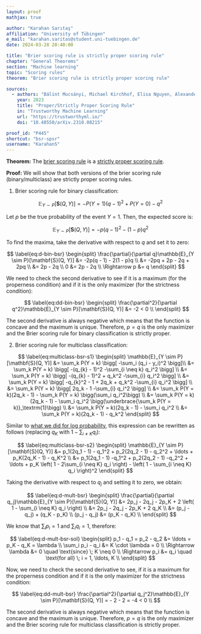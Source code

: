 ```yaml
---
layout: proof
mathjax: true

author: "Karahan Sarıtaş"
affiliation: "University of Tübingen"
e_mail: "karahan.saritas@student.uni-tuebingen.de"
date: 2024-03-28 20:40:00

title: "Brier scoring rule is strictly proper scoring rule"
chapter: "General Theorems"
section: "Machine learning"
topic: "Scoring rules"
theorem: "Brier scoring rule is strictly proper scoring rule"

sources:
  - authors: "Bálint Mucsányi, Michael Kirchhof, Elisa Nguyen, Alexander Rubinstein, Seong Joon Oh"
    year: 2023
    title: "Proper/Strictly Proper Scoring Rule"
    in: "Trustworthy Machine Learning"
    url: "https://trustworthyml.io/"
    doi: "10.48550/arXiv.2310.08215"

proof_id: "P445"
shortcut: "bsr-spsr"
username: "KarahanS"
---
```



**Theorem:** The [brier scoring rule](/D/bsr) is a [strictly proper scoring rule](/D/spsr).

**Proof:** We will show that both versions of the brier scoring rule (binary/multiclass) are strictly proper scoring rules.

1) Brier scoring rule for binary classification:

$$ \label{eq:binary-bsr-s1}
\mathbb{E}_{Y \sim P}[\mathbf{S}(Q, Y)] = - P(Y = 1) (q - 1)^2 + P(Y = 0) -q^2
$$

Let $p$ be the true probability of the event $Y = 1$. Then, the expected score is:

$$ \label{eq:binary-bsr-s2}
\mathbb{E}_{Y \sim P}[\mathbf{S}(Q, Y)] = - p (q - 1)^2 - (1 - p) q^2
$$

To find the maxima, take the derivative with respect to $q$ and set it to zero:

$$ \label{eq:d-bin-bsr}
\begin{split}
\frac{\partial}{\partial q}\mathbb{E}_{Y \sim P}[\mathbf{S}(Q, Y)] &= -2p(q - 1) - 2(1 - p)q \\
&= -2pq + 2p - 2q + 2pq \\
&= 2p - 2q \\
0 &= 2p - 2q \\
\Rightarrow p &= q
\end{split}
$$

We need to check the second derivative to see if it is a maximum (for the properness condition) and if it is the only maximizer (for the strictness condition):

$$ \label{eq:dd-bin-bsr}
\begin{split}
\frac{\partial^2}{\partial q^2}\mathbb{E}_{Y \sim P}[\mathbf{S}(Q, Y)] &= -2 < 0 \\
\end{split}
$$

The second derivative is always negative which means that the function is concave and the maximum is unique. Therefore, $p = q$ is the only maximizer and the Brier scoring rule for binary classification is strictly proper.


2) Brier scoring rule for multiclass classification:

$$ \label{eq:multiclass-bsr-s1}
\begin{split}
\mathbb{E}_{Y \sim P}[\mathbf{S}(Q, Y)] &= \sum_k P(Y = k) \bigg[ -\sum_i (q_i - y_i)^2 \bigg]\\
&= \sum_k P(Y = k) \bigg[  -(q_{k} - 1)^2 -\sum_{i \neq k} q_i^2 \bigg] \\
&= \sum_k P(Y = k) \bigg[  -(q_{k} - 1)^2 + q_k^2 -\sum_{i} q_i^2 \bigg] \\
&= \sum_k P(Y = k) \bigg[  -q_{k}^2 - 1 + 2q_k + q_k^2 -\sum_{i} q_i^2 \bigg] \\
&= \sum_k P(Y = k) \bigg[  2q_k - 1 -\sum_{i} q_i^2 \bigg] \\
&= \sum_k   P(Y = k)(2q_k - 1) - \sum_k P(Y = k) \bigg(\sum_i q_i^2\bigg) \\
&= \sum_k  P(Y = k)(2q_k - 1) - \sum_i q_i^2 \bigg(\underbrace{\sum_k P(Y = k)}_\textrm{1}\bigg) \\
&= \sum_k  P(Y = k)(2q_k - 1) - \sum_i q_i^2 \\
&= \sum_k  P(Y = k)(2q_k - 1)  - q_k^2
\end{split}
$$

Similar to [what we did for log probability](/P/lpsr-spsr), this expression can be rewritten as follows (replacing $q_K$ with $1 - \sum_{i \neq K} q_i$):

$$ \label{eq:multiclass-bsr-s2}
\begin{split}
\mathbb{E}_{Y \sim P}[\mathbf{S}(Q, Y)] &= p_1(2q_1 - 1) - q_1^2 + p_2(2q_2 - 1) - q_2^2 + \ldots + p_K(2q_K - 1) - q_K^2 \\
&= p_1(2q_1 - 1) -q_1^2 + p_2(2q_2 - 1) -q_2^2 + \ldots + p_K \left( 1 - 2\sum_{i \neq K} q_i \right) - \left( 1 - \sum_{i \neq K} q_i \right)^2
\end{split}
$$

Taking the derivative with respect to $q_j$ and setting it to zero, we obtain:

$$ \label{eq:d-mult-bsr}
\begin{split}
\frac{\partial}{\partial q_j}\mathbb{E}_{Y \sim P}[\mathbf{S}(Q, Y)] &= 2p_j - 2q_j - 2p_K + 2 \left( 1 - \sum_{i \neq K} q_i \right) \\
&= 2p_j - 2q_j - 2p_K + 2 q_K \\
&= (p_j - q_j) + (q_K - p_K) \\
(p_j - q_j) &= (p_K - q_K) \\
\end{split}
$$

We know that $\sum_i p_i = 1$ and $\sum_i q_i = 1$, therefore:

$$ \label{eq:d-mult-bsr-sol}
\begin{split}
p_1 - q_1 = p_2 - q_2 &= \ldots = p_K - q_K = \lambda \\
\sum_i p_i - q_i &= K \cdot \lambda = 0 \\  
\Rightarrow \lambda &= 0 \quad \text{since} \; K \neq 0 \\
\Rightarrow p_i &= q_i \quad \text{for all} \; i = 1, \ldots, K \\
\end{split}
$$

Now, we need to check the second derivative to see, if it is a maximum for the properness condition and if it is the only maximizer for the strictness condition:

$$ \label{eq:dd-mult-bsr}
\frac{\partial^2}{\partial q_j^2}\mathbb{E}_{Y \sim P}[\mathbf{S}(Q, Y)] = - 2 - 2 = -4 < 0 \\
$$

The second derivative is always negative which means that the function is concave and the maximum is unique. Therefore, $p = q$ is the only maximizer and the Brier scoring rule for multiclass classification is strictly proper.